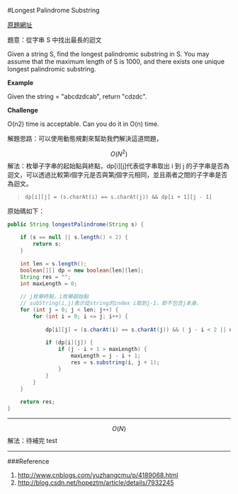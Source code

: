 #Longest Palindrome Substring

[原題網址](http://www.lintcode.com/en/problem/longest-palindromic-substring/)

題意：從字串 S 中找出最長的迴文

Given a string S, find the longest palindromic substring in S. You may assume that the maximum length of S is 1000, and there exists one unique longest palindromic substring.

**Example**

Given the string = "abcdzdcab", return "cdzdc".

**Challenge**

O(n2) time is acceptable. Can you do it in O(n) time.

解題思路：可以使用動態規劃來幫助我們解決這道問題，

$$O(N^{2})$$解法：枚舉子字串的起始點與終點，dp[i][j]代表從字串取出 i 到 j 的子字串是否為迴文，可以透過比較第i個字元是否與第j個字元相同，並且兩者之間的子字串是否為迴文。

>```dp[i][j] = (s.charAt(i) == s.charAt(j)) && dp[i + 1][j - 1]```

原始碼如下：

```java
public String longestPalindrome(String s) {
    
    if (s == null || s.length() < 2) {
        return s;
    }
    
    int len = s.length();
    boolean[][] dp = new boolean[len][len];
    String res = "";
    int maxLength = 0;
    
    // j枚舉終點，i枚舉超始點
    // subString(i,j)表示從string的index i取到j-1，即不包含j本身。
    for (int j = 0; j < len; j++) {
        for (int i = 0; i <= j; i++) {
            
            dp[i][j] = (s.charAt(i) == s.charAt(j)) && ( j - i < 2 || dp[i+1][j-1]);
            
            if (dp[i][j]) {
                if (j - i + 1 > maxLength) {
                    maxLength = j - i + 1;
                    res = s.substring(i, j + 1);
                }
            }
        }
    }
    
    return res;
}
```
---
$$O(N)$$解法：待補完
test

---
###Reference
1. http://www.cnblogs.com/yuzhangcmu/p/4189068.html
2. http://blog.csdn.net/hopeztm/article/details/7932245

